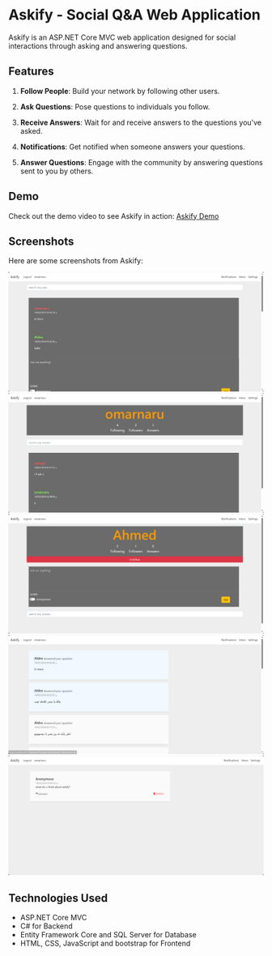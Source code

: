 # Askify - Social Q&A Web Application

Askify is an ASP.NET Core MVC web application designed for social interactions through asking and answering questions.

## Features

1. **Follow People**: Build your network by following other users.

2. **Ask Questions**: Pose questions to individuals you follow.

3. **Receive Answers**: Wait for and receive answers to the questions you've asked.

4. **Notifications**: Get notified when someone answers your questions.

5. **Answer Questions**: Engage with the community by answering questions sent to you by others.

## Demo

Check out the demo video to see Askify in action: [Askify Demo](https://www.linkedin.com/feed/update/urn:li:activity:7163608303573438464/)

## Screenshots

Here are some screenshots from Askify:

<img title="a title" alt="Alt text" src="/Askify/images/1.png">
<img title="a title" alt="Alt text" src="/Askify/images/2.png">
<img title="a title" alt="Alt text" src="/Askify/images/3.png">
<img title="a title" alt="Alt text" src="/Askify/images/4.png">
<img title="a title" alt="Alt text" src="/Askify/images/5.png">

## Technologies Used

- ASP.NET Core MVC
- C# for Backend
- Entity Framework Core and SQL Server for Database
- HTML, CSS, JavaScript and bootstrap for Frontend
